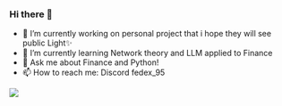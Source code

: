 ### Hi there 👋

<!--
**fedeghigo/fedeghigo** is a ✨ _special_ ✨ repository because its `README.md` (this file) appears on your GitHub profile.

Here are some ideas to get you started:

- 🔭 I’m currently working on ...
- 🌱 I’m currently learning ...
- 👯 I’m looking to collaborate on ...
- 🤔 I’m looking for help with ...
- 💬 Ask me about ...
- 📫 How to reach me: ...
- 😄 Pronouns: ...
- ⚡ Fun fact: ...
-->
- 🔭 I’m currently working on personal project that i hope they will see public Light✨
- 🌱 I’m currently learning  Network theory and LLM applied to Finance 
- 💬 Ask me about Finance and Python!
- 📫 How to reach me: Discord fedex_95

<picture>
<source
  srcset="https://github-readme-stats.vercel.app/api?username=fedeghigo&count_private=true&show_icons=true&include_all_commits=true&theme=vue-dark&hide_rank=true"
  media="(prefers-color-scheme: dark)"
/>
<source
  srcset="https://github-readme-stats.vercel.app/api?username=fedeghigo&count_private=true&show_icons=true&include_all_commits=true&theme=vue&hide_rank=true"
  media="(prefers-color-scheme: light), (prefers-color-scheme: no-preference)"
/>
<img src="https://github-readme-stats.vercel.app/api?username=fedeghigo&count_private=true&show_icons=true&include_all_commits=true&theme=vue&hide_rank=true" />
</picture>


